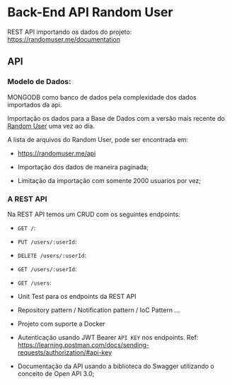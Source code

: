 # Back-End API Random User


REST API importando os dados do projeto: https://randomuser.me/documentation

## API

### Modelo de Dados:

MONGODB como banco de dados pela complexidade dos dados importados da api. 

Importação os dados para a Base de Dados com a versão mais recente do [Random User](https://randomuser.me/documentation#format) uma vez ao día.

A lista de arquivos do Random User, pode ser encontrada em: 

- https://randomuser.me/api

- Importação  dos dados de maneira paginada;
- Limitação  da importação com somente 2000 usuarios por vez;


### A REST API


Na REST API temos um CRUD com os seguintes endpoints:

   - `GET /`: 
   - `PUT /users/:userId`: 
   - `DELETE /users/:userId`: 
   - `GET /users/:userId`: 
   - `GET /users`:

- Unit Test para os endpoints da REST API
- Repository pattern / Notification pattern / IoC Pattern ...
- Projeto com suporte a Docker
- Autenticação usando JWT Bearer `API KEY` nos endpoints. Ref: https://learning.postman.com/docs/sending-requests/authorization/#api-key
- Documentação da API usando a biblioteca do Swagger utilizando o conceito de Open API 3.0;



